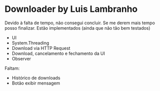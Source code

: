# Downloader by Luis Lambranho

Devido à falta de tempo, não consegui concluir. Se me derem mais tempo posso finalizar. 
Estão implementados (ainda que não tão bem testados)
* UI
* System.Threading
* Download via HTTP Request
* Download, cancelamento e fechamento da UI
* Observer

Faltam:
* Histórico de downloads
* Botão exibir mensagem
